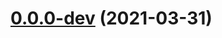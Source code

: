 # [0.0.0-dev](https://github.com/AlexRogalskiy/github-action-json-fields/compare/v2.0.1...v0.0.0-dev) (2021-03-31)



